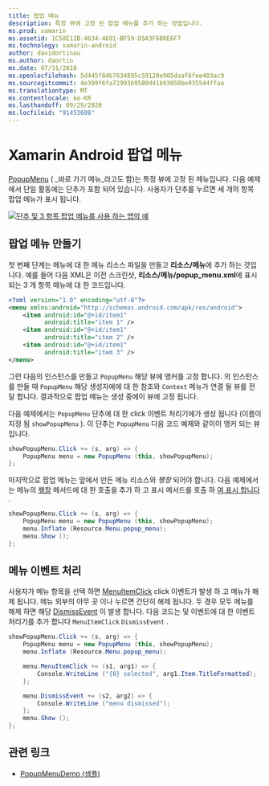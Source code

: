 ```yaml
---
title: 팝업 메뉴
description: 특정 뷰에 고정 된 팝업 메뉴를 추가 하는 방법입니다.
ms.prod: xamarin
ms.assetid: 1C58E12B-4634-4691-BF59-D5A3F6B0E6F7
ms.technology: xamarin-android
author: davidortinau
ms.author: daortin
ms.date: 07/31/2018
ms.openlocfilehash: 5d445f84b7634895c59120e905daaf6fee403ac9
ms.sourcegitcommit: 4e399f6fa72993b9580d41b93050be935544ffaa
ms.translationtype: MT
ms.contentlocale: ko-KR
ms.lasthandoff: 09/29/2020
ms.locfileid: "91453608"
---
```

# <a name="xamarinandroid-popup-menu"></a>Xamarin Android 팝업 메뉴

[PopupMenu](xref:Android.Widget.PopupMenu) ( _바로 가기 메뉴_라고도 함)는 특정 뷰에 고정 된 메뉴입니다. 다음 예제에서 단일 활동에는 단추가 포함 되어 있습니다. 사용자가 단추를 누르면 세 개의 항목 팝업 메뉴가 표시 됩니다.

[![단추 및 3 항목 팝업 메뉴를 사용 하는 앱의 예](popup-menu-images/01-app-example-sml.png)](popup-menu-images/01-app-example.png#lightbox)

## <a name="creating-a-popup-menu"></a>팝업 메뉴 만들기

첫 번째 단계는 메뉴에 대 한 메뉴 리소스 파일을 만들고 **리소스/메뉴**에 추가 하는 것입니다. 예를 들어 다음 XML은 이전 스크린샷, **리소스/메뉴/popup_menu.xml**에 표시 되는 3 개 항목 메뉴에 대 한 코드입니다.

```xml
<?xml version="1.0" encoding="utf-8"?>
<menu xmlns:android="http://schemas.android.com/apk/res/android">
    <item android:id="@+id/item1"
          android:title="item 1" />
    <item android:id="@+id/item1"
          android:title="item 2" />
    <item android:id="@+id/item1"
          android:title="item 3" />
</menu>
```

그런 다음의 인스턴스를 만들고 `PopupMenu` 해당 뷰에 앵커를 고정 합니다. 의 인스턴스를 만들 때 `PopupMenu` 해당 생성자에에 대 한 참조와 `Context` 메뉴가 연결 될 뷰를 전달 합니다. 결과적으로 팝업 메뉴는 생성 중에이 뷰에 고정 됩니다.

다음 예제에서는 `PopupMenu` 단추에 대 한 click 이벤트 처리기에가 생성 됩니다 (이름이 지정 됨 `showPopupMenu` ). 이 단추는 `PopupMenu` 다음 코드 예제와 같이이 앵커 되는 뷰입니다.

```csharp
showPopupMenu.Click += (s, arg) => {
    PopupMenu menu = new PopupMenu (this, showPopupMenu);
};
```

마지막으로 팝업 메뉴는 앞에서 만든 메뉴 리소스와 *팽창* 되어야 합니다. 다음 예제에서는 메뉴의 [팽창](xref:Android.Views.LayoutInflater.Inflate*) 메서드에 대 한 호출을 추가 하 고 표시 메서드를 호출 하 [여 표시 합니다](xref:Android.Widget.PopupMenu.Show) .

```csharp
showPopupMenu.Click += (s, arg) => {
    PopupMenu menu = new PopupMenu (this, showPopupMenu);
    menu.Inflate (Resource.Menu.popup_menu);
    menu.Show ();
};
```

## <a name="handling-menu-events"></a>메뉴 이벤트 처리

사용자가 메뉴 항목을 선택 하면 [MenuItemClick](xref:Android.Widget.PopupMenu.MenuItemClick) click 이벤트가 발생 하 고 메뉴가 해제 됩니다. 메뉴 외부의 아무 곳 이나 누르면 간단히 해제 됩니다. 두 경우 모두 메뉴를 해제 하면 해당 [DismissEvent](xref:Android.Widget.PopupMenu.Dismiss) 이 발생 합니다. 다음 코드는 및 이벤트에 대 한 이벤트 처리기를 추가 합니다 `MenuItemClick` `DismissEvent` .

```csharp
showPopupMenu.Click += (s, arg) => {
    PopupMenu menu = new PopupMenu (this, showPopupMenu);
    menu.Inflate (Resource.Menu.popup_menu);

    menu.MenuItemClick += (s1, arg1) => {
        Console.WriteLine ("{0} selected", arg1.Item.TitleFormatted);
    };

    menu.DismissEvent += (s2, arg2) => {
        Console.WriteLine ("menu dismissed");
    };
    menu.Show ();
};
```

## <a name="related-links"></a>관련 링크

- [PopupMenuDemo (샘플)](/samples/xamarin/monodroid-samples/popupmenudemo)